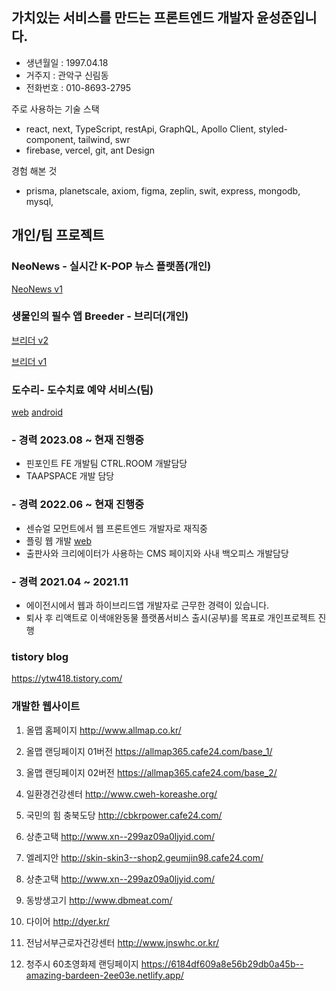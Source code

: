 ## 가치있는 서비스를 만드는 프론트엔드 개발자 윤성준입니다.

- 생년월일 : 1997.04.18
- 거주지 : 관악구 신림동
- 전화번호 : 010-8693-2795

주로 사용하는 기술 스택
- react, next, TypeScript, restApi, GraphQL, Apollo Client, styled-component, tailwind, swr
- firebase, vercel, git, ant Design

경험 해본 것
- prisma, planetscale, axiom, figma, zeplin, swit, express, mongodb, mysql,

## 개인/팀 프로젝트

### NeoNews - 실시간 K-POP 뉴스 플랫폼(개인)
[NeoNews v1](https://nextneonews.vercel.app/)


### 생물인의 필수 앱 Breeder - 브리더(개인)
[브리더 v2](https://breeder-web.vercel.app/auth/login)

[브리더 v1](https://reactstagram-13fac.web.app/)

### 도수리- 도수치료 예약 서비스(팀)
[web](https://www.dosuri.site/)
[android](https://play.google.com/store/apps/details?id=com.ytw418.dosuriapp)


### - 경력 2023.08 ~ 현재 진행중

 - 핀포인트 FE 개발팀 CTRL.ROOM 개발담당
 - TAAPSPACE 개발 담당
  

### - 경력 2022.06 ~ 현재 진행중

 - 센슈얼 모먼트에서 웹 프론트엔드 개발자로 재직중
 - 플링 웹 개발 [web](https://app.plingcast.com/)
 - 출판사와 크리에이터가 사용하는 CMS 페이지와 사내 백오피스 개발담당


### - 경력 2021.04 ~ 2021.11

 - 에이전시에서 웹과 하이브리드앱 개발자로 근무한 경력이 있습니다.
 - 퇴사 후 리액트로 이색애완동물 플랫폼서비스 출시(공부)를 목표로 개인프로젝트 진행

### tistory blog
https://ytw418.tistory.com/

### 개발한 웹사이트

1. 올맵 홈페이지
http://www.allmap.co.kr/

2. 올맵 랜딩페이지 01버전
https://allmap365.cafe24.com/base_1/

3. 올맵 랜딩페이지 02버전
https://allmap365.cafe24.com/base_2/

4. 일환경건강센터
http://www.cweh-koreashe.org/

5. 국민의 힘 충북도당
http://cbkrpower.cafe24.com/

6. 상춘고택
http://www.xn--299az09a0ljyid.com/

7. 엘레지안 
http://skin-skin3--shop2.geumjin98.cafe24.com/

8. 상춘고택
http://www.xn--299az09a0ljyid.com/

9. 동방생고기
http://www.dbmeat.com/

10. 다이어
http://dyer.kr/

10. 전남서부근로자건강센터
http://www.jnswhc.or.kr/

11. 청주시 60초영화제 랜딩페이지
 https://6184df609a8e56b29db0a45b--amazing-bardeen-2ee03e.netlify.app/

